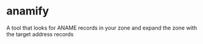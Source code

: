 # anamify
A tool that looks for ANAME records in your zone and expand the zone with the target address records
